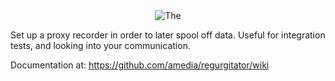 <center><img src="https://raw.githubusercontent.com/amedia/regurgitator/master/regurgitator-service/src/main/design/regurgitator-logo.png" alt=The Regurgitator"/></center>

Set up a proxy recorder in order to later spool off data. Useful for
integration tests, and looking into your communication.

Documentation at:
https://github.com/amedia/regurgitator/wiki
